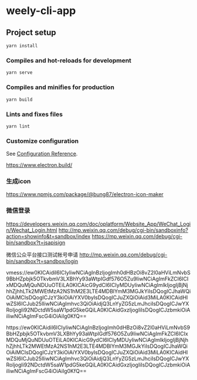 # weely-cli-app

## Project setup
```
yarn install
```

### Compiles and hot-reloads for development
```
yarn serve
```

### Compiles and minifies for production
```
yarn build
```

### Lints and fixes files
```
yarn lint
```

### Customize configuration
See [Configuration Reference](https://cli.vuejs.org/config/).


https://www.electron.build/


### 生成icon
https://www.npmjs.com/package/@bung87/electron-icon-maker

### 微信登录
https://developers.weixin.qq.com/doc/oplatform/Website_App/WeChat_Login/Wechat_Login.html
http://mp.weixin.qq.com/debug/cgi-bin/sandboxinfo?action=showinfo&t=sandbox/index
https://mp.weixin.qq.com/debug/cgi-bin/sandbox?t=jsapisign

微信公众平台接口测试帐号申请
http://mp.weixin.qq.com/debug/cgi-bin/sandbox?t=sandbox/login



vmess://ew0KICAidiI6ICIyIiwNCiAgInBzIjogImh0dHBzOi8vZ2l0aHViLmNvbS9BbHZpbjk5OTkvbmV3LXBhYy93aWtpIGdf576O5Zu9IiwNCiAgImFkZCI6ICIxMDQuMjQuNDUuOTEiLA0KICAicG9ydCI6ICIyMDUyIiwNCiAgImlkIjogIjBjNjhhZjhhLTk2MWEtMzA2NS1hM2E3LTE4MDBlYmM3MGJkYiIsDQogICJhaWQiOiAiMCIsDQogICJzY3kiOiAiYXV0byIsDQogICJuZXQiOiAid3MiLA0KICAidHlwZSI6ICJub25lIiwNCiAgImhvc3QiOiAidjQ3LnYyZG5zLmJhciIsDQogICJwYXRoIjogIi92NDctdW5saW1pdG5keGQiLA0KICAidGxzIjogIiIsDQogICJzbmkiOiAiIiwNCiAgImFscG4iOiAiIg0KfQ==

https://ew0KICAidiI6ICIyIiwNCiAgInBzIjogImh0dHBzOi8vZ2l0aHViLmNvbS9BbHZpbjk5OTkvbmV3LXBhYy93aWtpIGdf576O5Zu9IiwNCiAgImFkZCI6ICIxMDQuMjQuNDUuOTEiLA0KICAicG9ydCI6ICIyMDUyIiwNCiAgImlkIjogIjBjNjhhZjhhLTk2MWEtMzA2NS1hM2E3LTE4MDBlYmM3MGJkYiIsDQogICJhaWQiOiAiMCIsDQogICJzY3kiOiAiYXV0byIsDQogICJuZXQiOiAid3MiLA0KICAidHlwZSI6ICJub25lIiwNCiAgImhvc3QiOiAidjQ3LnYyZG5zLmJhciIsDQogICJwYXRoIjogIi92NDctdW5saW1pdG5keGQiLA0KICAidGxzIjogIiIsDQogICJzbmkiOiAiIiwNCiAgImFscG4iOiAiIg0KfQ==
